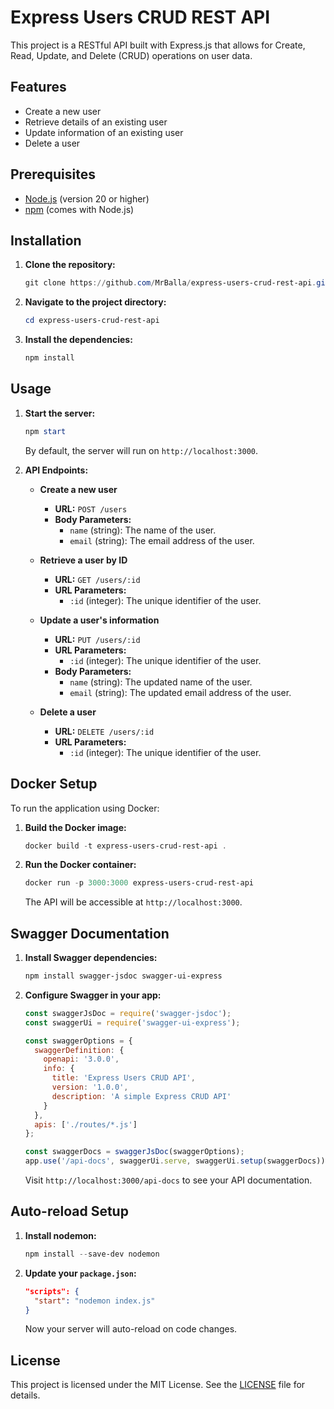 # Express Users CRUD REST API

This project is a RESTful API built with Express.js that allows for Create, Read, Update, and Delete (CRUD) operations on user data.

## Features

- Create a new user
- Retrieve details of an existing user
- Update information of an existing user
- Delete a user

## Prerequisites

- [Node.js](https://nodejs.org/) (version 20 or higher)
- [npm](https://www.npmjs.com/) (comes with Node.js)

## Installation

1. **Clone the repository:**

   ```powershell
   git clone https://github.com/MrBalla/express-users-crud-rest-api.git
   ```

2. **Navigate to the project directory:**

   ```powershell
   cd express-users-crud-rest-api
   ```

3. **Install the dependencies:**

   ```powershell
   npm install
   ```

## Usage

1. **Start the server:**

   ```powershell
   npm start
   ```

   By default, the server will run on `http://localhost:3000`.

2. **API Endpoints:**

   - **Create a new user**

     - **URL:** `POST /users`
     - **Body Parameters:**
       - `name` (string): The name of the user.
       - `email` (string): The email address of the user.

   - **Retrieve a user by ID**

     - **URL:** `GET /users/:id`
     - **URL Parameters:**
       - `:id` (integer): The unique identifier of the user.

   - **Update a user's information**

     - **URL:** `PUT /users/:id`
     - **URL Parameters:**
       - `:id` (integer): The unique identifier of the user.
     - **Body Parameters:**
       - `name` (string): The updated name of the user.
       - `email` (string): The updated email address of the user.

   - **Delete a user**

     - **URL:** `DELETE /users/:id`
     - **URL Parameters:**
       - `:id` (integer): The unique identifier of the user.

## Docker Setup

To run the application using Docker:

1. **Build the Docker image:**

   ```powershell
   docker build -t express-users-crud-rest-api .
   ```

2. **Run the Docker container:**

   ```powershell
   docker run -p 3000:3000 express-users-crud-rest-api
   ```

   The API will be accessible at `http://localhost:3000`.

## Swagger Documentation

1. **Install Swagger dependencies:**

   ```powershell
   npm install swagger-jsdoc swagger-ui-express
   ```

2. **Configure Swagger in your app:**

   ```javascript
   const swaggerJsDoc = require('swagger-jsdoc');
   const swaggerUi = require('swagger-ui-express');

   const swaggerOptions = {
     swaggerDefinition: {
       openapi: '3.0.0',
       info: {
         title: 'Express Users CRUD API',
         version: '1.0.0',
         description: 'A simple Express CRUD API'
       }
     },
     apis: ['./routes/*.js']
   };

   const swaggerDocs = swaggerJsDoc(swaggerOptions);
   app.use('/api-docs', swaggerUi.serve, swaggerUi.setup(swaggerDocs));
   ```

   Visit `http://localhost:3000/api-docs` to see your API documentation.

## Auto-reload Setup

1. **Install nodemon:**

   ```powershell
   npm install --save-dev nodemon
   ```

2. **Update your `package.json`:**

   ```json
   "scripts": {
     "start": "nodemon index.js"
   }
   ```

   Now your server will auto-reload on code changes.

## License

This project is licensed under the MIT License. See the [LICENSE](LICENSE) file for details.